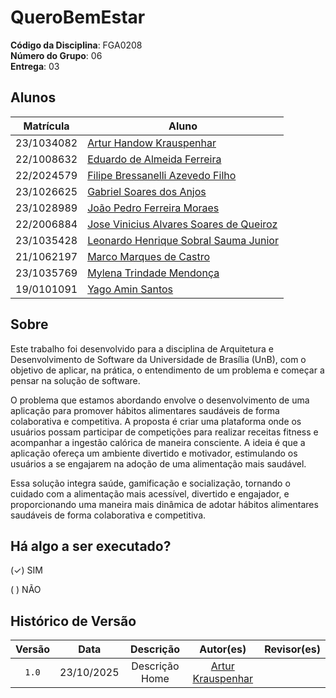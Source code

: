# QueroBemEstar

**Código da Disciplina**: FGA0208<br>
**Número do Grupo**: 06<br>
**Entrega**: 03<br>

## Alunos

| Matrícula  | Aluno                                                                             |
| ---------- | --------------------------------------------------------------------------------- |
| 23/1034082 | [Artur Handow Krauspenhar](https://github.com/Arturhk05)                          |
| 22/1008632 | [Eduardo de Almeida Ferreira](https://github.com/eduardoferre)                    |
| 22/2024579 | [Filipe Bressanelli Azevedo Filho](https://github.com/fbressa)                    |
| 23/1026625 | [Gabriel Soares dos Anjos](https://github.com/SAnjos3)                            |
| 23/1028989 | [João Pedro Ferreira Moraes](https://github.com/JoaoPedro2206)                    |
| 22/2006884 | [Jose Vinicius Alvares Soares de Queiroz](https://github.com/JoseViniciusQueiroz) |
| 23/1035428 | [Leonardo Henrique Sobral Sauma Junior](https://github.com/leohssjr)              |
| 21/1062197 | [Marco Marques de Castro](https://github.com/marcomarquesdc)                      |
| 23/1035769 | [Mylena Trindade Mendonça](https://github.com/MylenaTrindade)                     |
| 19/0101091 | [Yago Amin Santos](https://github.com/yagoas)                                     |

## Sobre

Este trabalho foi desenvolvido para a disciplina de Arquitetura e Desenvolvimento de Software da Universidade de Brasília (UnB), com o objetivo de aplicar, na prática, o entendimento de um problema e começar a pensar na solução de software.

O problema que estamos abordando envolve o desenvolvimento de uma aplicação para promover hábitos alimentares saudáveis de forma colaborativa e competitiva. A proposta é criar uma plataforma onde os usuários possam participar de competições para realizar receitas fitness e acompanhar a ingestão calórica de maneira consciente. A ideia é que a aplicação ofereça um ambiente divertido e motivador, estimulando os usuários a se engajarem na adoção de uma alimentação mais saudável.

Essa solução integra saúde, gamificação e socialização, tornando o cuidado com a alimentação mais acessível, divertido e engajador, e proporcionando uma maneira mais dinâmica de adotar hábitos alimentares saudáveis de forma colaborativa e competitiva.

## Há algo a ser executado?

(✓) SIM

( ) NÃO

## Histórico de Versão

| Versão |    Data    |   Descrição    |                     Autor(es)                     | Revisor(es) |
| :----: | :--------: | :------------: | :-----------------------------------------------: | :---------: |
| `1.0`  | 23/10/2025 | Descrição Home | [Artur Krauspenhar](https://github.com/Arturhk05) |    []()     |
